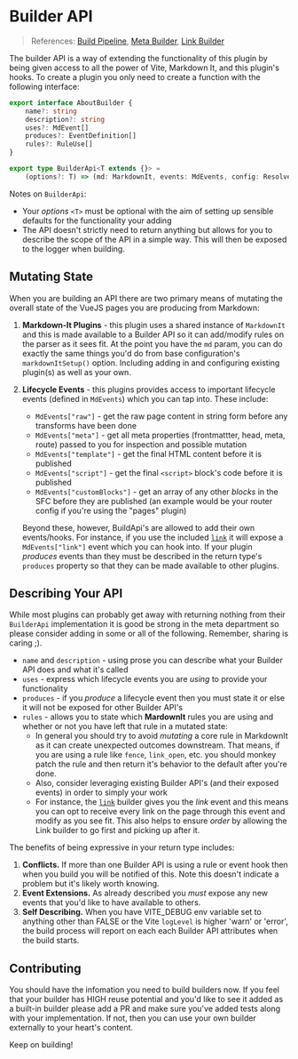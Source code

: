 # Builder API
> References: [Build Pipeline](./BuildPipeline.md), [Meta Builder](./MetaBuilder.md), [Link Builder](./LinkBuilder.md)

The builder API is a way of extending the functionality of this plugin by being given access to all the power of Vite, Markdown It, and this plugin's hooks. To create a plugin you only need to create a function with the following interface:

```ts
export interface AboutBuilder {
    name?: string
    description?: string
    uses?: MdEvent[]
    produces?: EventDefinition[]
    rules?: RuleUse[]
}

export type BuilderApi<T extends {}> = 
    (options?: T) => (md: MarkdownIt, events: MdEvents, config: ResolvedOptions) => AboutBuilder | void
```

Notes on `BuilderApi`:

- Your _options_ `<T>` must be optional with the aim of setting up sensible defaults for the functionality your adding
- The API doesn't strictly need to return anything but allows for you to describe the scope of the API in a simple way. This will then be exposed to the logger when building.

## Mutating State

When you are building an API there are two primary means of mutating the overall state of the VueJS pages you are producing from Markdown:

1. **Markdown-It Plugins** - this plugin uses a shared instance of `MarkdownIt` and this is made available to a Builder API so it can add/modify rules on the parser as it sees fit. At the point you have the `md` param, you can do exactly the same things you'd do from base configuration's `markdownItSetup()` option. Including adding in and configuring existing plugin(s) as well as your own.
2. **Lifecycle Events** - this plugins provides access to important lifecycle events (defined in `MdEvents`) which you can tap into. These include:

      - `MdEvents["raw"]` - get the raw page content in string form before any transforms have been done
      - `MdEvents["meta"]` - get all meta properties (frontmattter, head, meta, route) passed to you for inspection and possible mutation
      - `MdEvents["template"]` - get the final HTML content before it is published
      - `MdEvents["script"]` - get the final `<script>` block's code before it is published
      - `MdEvents["customBlocks"]` - get an array of any other _blocks_ in the SFC before they are published (an example would be your router config if you're using the "pages" plugin)
    
    Beyond these, however, BuildApi's are allowed to add their own events/hooks. For instance, if you use the included [`link`](LinkBuilder.md) it will expose a `MdEvents["link"]` event which you can hook into. If your plugin _produces_ events than they must be described in the return type's `produces` property so that they can be made available to other plugins.

## Describing Your API

While most plugins can probably get away with returning nothing from their `BuilderApi` implementation it is good be strong in the meta department so please consider adding in some or all of the following. Remember, sharing is caring ;).

- `name` and `description` - using prose you can describe what your Builder API does and what it's called
- `uses` - express which lifecycle events you are _using_ to provide your functionality
- `produces` - if you _produce_ a lifecycle event then you must state it or else it will not be exposed for other Builder API's
- `rules` - allows you to state which **MardownIt** rules you are using and whether or not you have left that rule in a mutated state:
  - In general you should try to avoid _mutating_ a core rule in MarkdownIt as it can create unexpected outcomes downstream. That means, if you are using a rule like `fence`, `link_open`, etc. you should monkey patch the rule and then return it's behavior to the default after you're done.
  - Also, consider leveraging existing Builder API's (and their exposed events) in order to simply your work
  - For instance, the [`link`](./LinkBuilder.md) builder gives you the _link_ event and this means you can opt to receive every link on the page through this event and modify as you see fit. This also helps to ensure _order_ by allowing the Link builder to go first and picking up after it.

The benefits of being expressive in your return type includes:

1. **Conflicts.** If more than one Builder API is using a rule or event hook then when you build you will be notified of this. Note this doesn't indicate a problem but it's likely worth knowing.
2. **Event Extensions.** As already described you _must_ expose any new events that you'd like to have available to others.
3. **Self Describing.** When you have VITE_DEBUG env variable set to anything other than FALSE or the Vite `logLevel` is higher 'warn' or 'error', the build process will report on each each Builder API attributes when the build starts.

## Contributing

You should have the infomation you need to build builders now. If you feel that your builder has HIGH reuse potential and you'd like to see it added as a built-in builder please add a PR and make sure you've added tests along with your implementation. If not, then you can use your own builder externally to your heart's content.

Keep on building!
 
